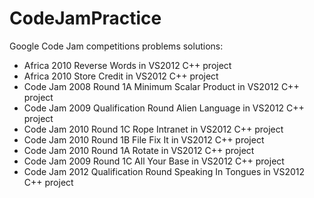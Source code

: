 CodeJamPractice
===============

Google Code Jam competitions problems solutions:

* Africa 2010 Reverse Words in VS2012 C++ project
* Africa 2010 Store Credit in VS2012 C++ project
* Code Jam 2008 Round 1A Minimum Scalar Product in VS2012 C++ project
* Code Jam 2009 Qualification Round Alien Language in VS2012 C++ project
* Code Jam 2010 Round 1C Rope Intranet in VS2012 C++ project
* Code Jam 2010 Round 1B File Fix It in VS2012 C++ project
* Code Jam 2010 Round 1A Rotate in VS2012 C++ project
* Code Jam 2009 Round 1C All Your Base in VS2012 C++ project
* Code Jam 2012 Qualification Round Speaking In Tongues in VS2012 C++ project